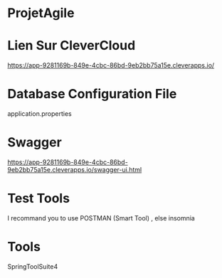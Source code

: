 # ProjetAgile

# Lien Sur CleverCloud

https://app-9281169b-849e-4cbc-86bd-9eb2bb75a15e.cleverapps.io/

# Database Configuration File 

application.properties

# Swagger 

https://app-9281169b-849e-4cbc-86bd-9eb2bb75a15e.cleverapps.io/swagger-ui.html

# Test Tools

I recommand you to use POSTMAN (Smart Tool) , else  insomnia

# Tools 

SpringToolSuite4



